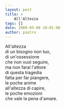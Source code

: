 ```yaml
---
layout: post
title: >
    All'Altezza
tags: []
date: 2009-05-08 10:01:00
author: pietro
---
```

All'altezza<br/>di un bisogno non tuo,<br/>di un'ossessione<br/>che non vuoi seguire,<br/>ma non farai l'attore<br/>di questa tragedia<br/>fatta per far piangere,<br/>le poche anime<br/>all'altezza di capire,<br/>le poche emozioni<br/>che vale la pena d'amare.

